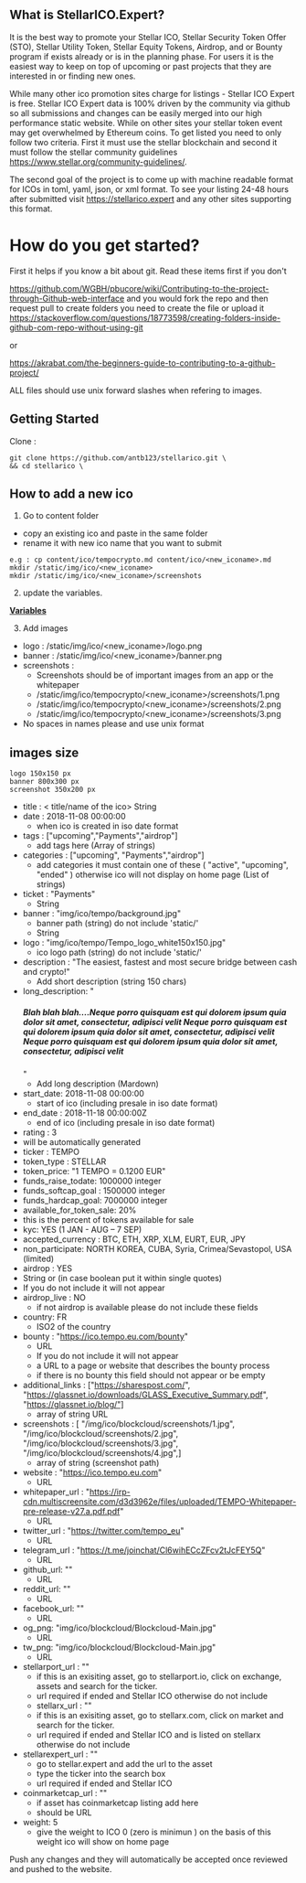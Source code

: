 ## What is StellarICO.Expert?

It is the best way to promote your Stellar ICO, Stellar Security Token Offer (STO), Stellar Utility Token, Stellar Equity Tokens, Airdrop, and or Bounty program if exists already or is in the planning phase. For users it is the easiest way to keep on top of upcoming or past projects that they are interested in or finding new ones. 

While many other ico promotion sites charge for listings - Stellar ICO Expert is free. Stellar ICO Expert data is 100% driven by the community via github so all submissions and changes can be easily merged into our high performance static website. While on other sites your stellar token event may get overwhelmed by Ethereum coins.
To get listed you need to only follow two criteria. First it must use the stellar blockchain and second it must follow the stellar community guidelines https://www.stellar.org/community-guidelines/.

The second goal of the project is to come up with machine readable format for ICOs in toml, yaml, json, or xml format. To see your listing 24-48 hours after submitted visit https://stellarico.expert and any other sites supporting this format.

# How do you get started? 

First it helps if you know a bit about git. Read these items first if you don't

https://github.com/WGBH/pbucore/wiki/Contributing-to-the-project-through-Github-web-interface
and you would fork the repo and then request pull
to create folders you need to create the file or upload it
https://stackoverflow.com/questions/18773598/creating-folders-inside-github-com-repo-without-using-git

or

https://akrabat.com/the-beginners-guide-to-contributing-to-a-github-project/

ALL files should use unix forward slashes when refering to images.

## Getting Started

Clone :

    git clone https://github.com/antb123/stellarico.git \
    && cd stellarico \


## How to add a new ico
  1. Go to content folder
  
   - copy an existing ico and paste in the same folder 
   - rename it with new ico name that you want to submit 
    
    e.g : cp content/ico/tempocrypto.md content/ico/<new_iconame>.md
    mkdir /static/img/ico/<new_iconame>
    mkdir /static/img/ico/<new_iconame>/screenshots
    
  2. update the variables.
  
  [**Variables**](#variables)
  
  3. Add images
   - logo : /static/img/ico/<new_iconame>/logo.png 
   - banner : /static/img/ico/<new_iconame>/banner.png 
   - screenshots : 
     - Screenshots should be of important images from an app or the whitepaper
     - /static/img/ico/tempocrypto/<new_iconame>/screenshots/1.png
     - /static/img/ico/tempocrypto/<new_iconame>/screenshots/2.png
     - /static/img/ico/tempocrypto/<new_iconame>/screenshots/3.png
   - No spaces in names please and use unix format   

## images size 
    logo 150x150 px
    banner 800x300 px 
    screenshot 350x200 px


   - title : < title/name of the ico> String
  - date : 2018-11-08 00:00:00
    - when ico is created in iso date format
  - tags : ["upcoming","Payments","airdrop"]
    - add tags here (Array of strings)
  - categories : ["upcoming", "Payments","airdrop"]
    - add categories it must contain one of these ( "active", "upcoming",  "ended" ) otherwise ico will not display on home page (List of strings)
  - ticket : "Payments"
    - String
  - banner : "img/ico/tempo/background.jpg"
    - banner path (string) do not include 'static/'
    - String
  - logo : "img/ico/tempo/Tempo_logo_white150x150.jpg"
    - ico logo path (string) do not include 'static/'
  - description : "The easiest, fastest and most secure bridge between cash and crypto!"
    - Add short description (string 150 chars)
  - long_description:
        "<h5>Blah blah blah....Neque porro quisquam est qui dolorem ipsum quia dolor sit amet, consectetur, adipisci velit Neque porro quisquam est qui dolorem ipsum quia dolor sit amet, consectetur, adipisci velit Neque porro quisquam est qui dolorem ipsum quia dolor sit amet, consectetur, adipisci velit</h5>"
     - Add long description (Mardown)
 - start_date: 2018-11-08 00:00:00
   - start of ico (including presale in iso date format)
 - end_date : 2018-11-18 00:00:00Z
   - end of ico (including presale in iso date format)
 - rating : 3
  - will be automatically generated
 - ticker : TEMPO
 - token_type : STELLAR
 - token_price: "1 TEMPO = 0.1200 EUR"
 - funds_raise_todate: 1000000 integer
 - funds_softcap_goal : 1500000 integer
 - funds_hardcap_goal: 7000000 integer
 - available_for_token_sale: 20%
  - this is the percent of tokens available for sale
 - kyc: YES (1 JAN - AUG – 7 SEP)
 - accepted_currency :  BTC, ETH, XRP, XLM, EURT, EUR, JPY
 - non_participate: NORTH KOREA, CUBA, Syria, Crimea/Sevastopol, USA (limited)
 - airdrop : YES
  - String or (in case boolean put it within single quotes)
  - If you do not include it will not appear
 - airdrop_live : NO
   - if not airdrop is available please do not include these fields
 - country: FR
    - ISO2 of the country
 - bounty : "https://ico.tempo.eu.com/bounty"
    - URL
    - If you do not include it will not appear
   - a URL to a page or website that describes the bounty process
   - if there is no bounty this field should not appear or be empty
 - additional_links : ["https://sharespost.com/",
        "https://glassnet.io/downloads/GLASS_Executive_Summary.pdf",
        "https://glassnet.io/blog/"]
    - array of string URL
 - screenshots :
            [ "/img/ico/blockcloud/screenshots/1.jpg",
              "/img/ico/blockcloud/screenshots/2.jpg",
              "/img/ico/blockcloud/screenshots/3.jpg",
              "/img/ico/blockcloud/screenshots/4.jpg",]
   - array of string (screenshot path)
 - website : "https://ico.tempo.eu.com"
   - URL
 - whitepaper_url : "https://irp-cdn.multiscreensite.com/d3d3962e/files/uploaded/TEMPO-Whitepaper-pre-release-v27.a.pdf.pdf"
   - URL
 - twitter_url : "https://twitter.com/tempo_eu"
   - URL
 - telegram_url : "https://t.me/joinchat/Cl6wihECcZFcv2tJcFEY5Q"
   - URL
 - github_url: ""
   - URL
 - reddit_url: ""
   - URL
 - facebook_url: ""
   - URL
 - og_png: "img/ico/blockcloud/Blockcloud-Main.jpg"
   - URL
 - tw_png: "img/ico/blockcloud/Blockcloud-Main.jpg"
   - URL
- stellarport_url : ""
   - if this is an exisiting asset, go to stellarport.io, click on exchange, assets and search for the ticker.
   - url required if ended and Stellar ICO otherwise do not include
  - stellarx_url : ""
   - if this is an exisiting asset, go to stellarx.com, click on market and search for the ticker.
   - url required if ended and Stellar ICO and is listed on stellarx otherwise do not include
 - stellarexpert_url : ""
    - go to stellar.expert and add the url to the asset
    - type the ticker into the search box
    - url required if ended and Stellar ICO
  - coinmarketcap_url : ""
    - if asset has coinmarketcap listing add here
    - should be URL
 - weight: 5
   - give the weight to ICO 0 (zero is minimun ) on the basis of this weight ico will show on home page


  Push any changes and they will automatically be accepted once reviewed and pushed to the website. 



